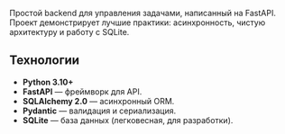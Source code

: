 Простой backend для управления задачами, написанный на FastAPI. Проект демонстрирует лучшие практики: асинхронность, чистую архитектуру и работу с SQLite.

## Технологии
- **Python 3.10+**
- **FastAPI** — фреймворк для API.
- **SQLAlchemy 2.0** — асинхронный ORM.
- **Pydantic** — валидация и сериализация.
- **SQLite** — база данных (легковесная, для разработки).
